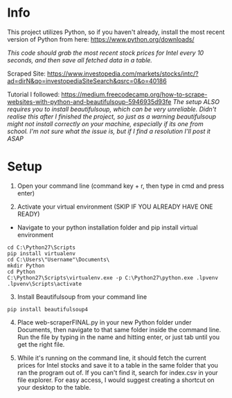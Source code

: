 # Info

This project utilizes Python, so if you haven't already, install the most recent version of Python from here: https://www.python.org/downloads/

*_This code should grab the most recent stock prices for Intel every 10 seconds, and then save all fetched data in a table._*

Scraped Site: https://www.investopedia.com/markets/stocks/intc/?ad=dirN&qo=investopediaSiteSearch&qsrc=0&o=40186

Tutorial I followed: https://medium.freecodecamp.org/how-to-scrape-websites-with-python-and-beautifulsoup-5946935d93fe
*The setup ALSO requires you to install beautifulsoup, which can be very unreliable. Didn't realise this after I finished the project, so just as a warning beautifulsoup might not install correctly on your machine, especially if its one from school. I'm not sure what the issue is, but if I find a resolution I'll post it ASAP*
# Setup
1. Open your command line (command key + r, then type in cmd and press enter)

2. Activate your virtual environment (SKIP IF YOU ALREADY HAVE ONE READY)
  - Navigate to your python installation folder and pip install virtual environment
  
  ```
  cd C:\Python27\Scripts
  pip install virtualenv
  cd C:\Users\"Username"\Documents\
  mkdir Python
  cd Python
  C:\Python27\Scripts\virtualenv.exe -p C:\Python27\python.exe .lpvenv
  .lpvenv\Scripts\activate
  ```
  
3. Install Beautifulsoup from your command line
  ```
  pip install beautifulsoup4
  
  ```
4. Place web-scraperFINAL.py in your new Python folder under Documents, then navigate to that same folder inside the command line. Run the file by typing in the name and hitting enter, or just tab until you get the right file.

5. While it's running on the command line, it should fetch the current prices for Intel stocks and save it to a table in the same folder that you ran the program out of. If you can't find it, search for index.csv in your file explorer. For easy access, I would suggest creating a shortcut on your desktop to the table.

